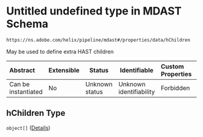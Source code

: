 # Untitled undefined type in MDAST Schema

```txt
https://ns.adobe.com/helix/pipeline/mdast#/properties/data/hChildren
```

May be used to define extra HAST children


| Abstract            | Extensible | Status         | Identifiable            | Custom Properties | Additional Properties | Access Restrictions | Defined In                                                      |
| :------------------ | ---------- | -------------- | ----------------------- | :---------------- | --------------------- | ------------------- | --------------------------------------------------------------- |
| Can be instantiated | No         | Unknown status | Unknown identifiability | Forbidden         | Allowed               | none                | [mdast.schema.json\*](mdast.schema.json "open original schema") |

## hChildren Type

`object[]` ([Details](mdast-properties-data-hchildren-items.md))
